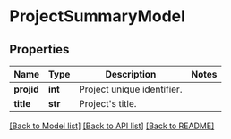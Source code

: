 # ProjectSummaryModel

## Properties
Name | Type | Description | Notes
------------ | ------------- | ------------- | -------------
**projid** | **int** | Project unique identifier. | 
**title** | **str** | Project&#39;s title. | 

[[Back to Model list]](../README.md#documentation-for-models) [[Back to API list]](../README.md#documentation-for-api-endpoints) [[Back to README]](../README.md)


